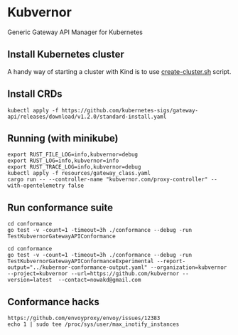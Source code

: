 # Kubvernor
Generic Gateway API Manager for Kubernetes

## Install Kubernetes cluster
A handy way of starting a cluster with Kind is to use [create-cluster.sh](https://github.com/kubernetes-sigs/gateway-api/blob/main/hack/implementations/common/create-cluster.sh) script.

## Install CRDs
```
kubectl apply -f https://github.com/kubernetes-sigs/gateway-api/releases/download/v1.2.0/standard-install.yaml
```

## Running (with minikube)
```
export RUST_FILE_LOG=info,kubvernor=debug
export RUST_LOG=info,kubvernor=info
export RUST_TRACE_LOG=info,kubvernor=debug
kubectl apply -f resources/gateway_class.yaml
cargo run -- --controller-name "kubvernor.com/proxy-controller" --with-opentelemetry false
```

## Run conformance suite
```
cd conformance
go test -v -count=1 -timeout=3h ./conformance --debug -run TestKubvernorGatewayAPIConformance
```

```
cd conformance
go test -v -count=1 -timeout=3h ./conformance --debug -run TestKubvernorGatewayAPIConformanceExperimental --report-output="../kubernor-conformance-output.yaml" --organization=kubvernor --project=kubvernor --url=https://github.com/kubvernor --version=latest  --contact=nowakd@gmail.com
```

## Conformance hacks
```
https://github.com/envoyproxy/envoy/issues/12383 
echo 1 | sudo tee /proc/sys/user/max_inotify_instances
```
